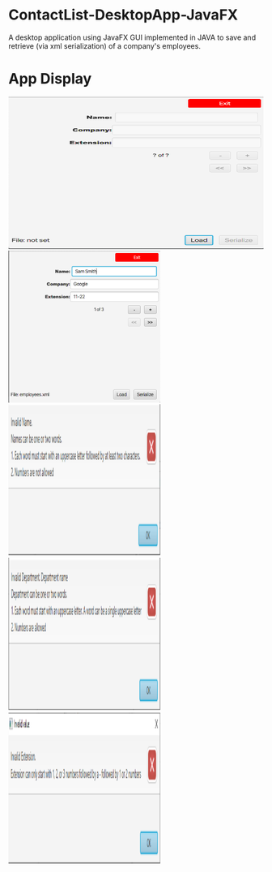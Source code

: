 # ContactList-DesktopApp-JavaFX
A desktop application using JavaFX GUI implemented in JAVA to save and retrieve (via xml serialization) of a company's employees.

# App Display
<img src="/images/11.png" width="3000px" height="300px">
<img src="/images/22.png" width="300px" height="300px">
<img src="/images/33.png" width="300px" height="300px">
<img src="/images/44.png" width="300px" height="300px">
<img src="/images/55.png" width="300px" height="300px">
